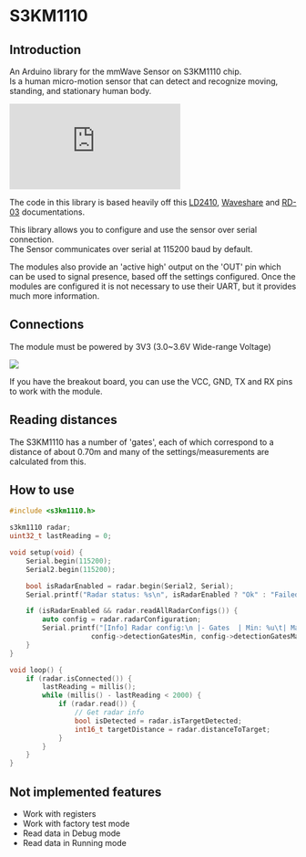 # S3KM1110

## Introduction

An Arduino library for the mmWave Sensor on S3KM1110 chip.\
Is a human micro-motion sensor that can detect and recognize moving, standing, and stationary human body.

![](https://www.waveshare.com/w/A6Y79bcq/Kdy80nYY.php?f=HMMD_mmWave_Sensor.jpg&width=600)

The code in this library is  based heavily off this [LD2410](https://github.com/ncmreynolds/ld2410), [Waveshare](https://www.waveshare.com/wiki/HMMD_mmWave_Sensor) and [RD-03](https://docs.ai-thinker.com/_media/en/rd-03_v1.0.0_serial_communication_protocol.pdf) documentations.

This library allows you to configure and use the sensor over serial connection.\
The Sensor communicates over serial at 115200 baud by default.

The modules also provide an 'active high' output on the 'OUT' pin which can be used to signal presence, based off the settings configured. Once the modules are configured it is not necessary to use their UART, but it provides much more information.

## Connections

The module must be powered by 3V3 (3.0~3.6V Wide-range Voltage)

![](https://www.waveshare.com/w/upload/5/5b/HMMD_mmWave_Sensor02.jpg)

If you have the breakout board, you can use the VCC, GND, TX and RX pins to work with the module.

## Reading distances

The S3KM1110 has a number of 'gates', each of which correspond to a distance of about 0.70m and many of the settings/measurements are calculated from this.

## How to use

```cpp
#include <s3km1110.h>

s3km1110 radar;
uint32_t lastReading = 0;

void setup(void) {
    Serial.begin(115200);
    Serial2.begin(115200);

    bool isRadarEnabled = radar.begin(Serial2, Serial);
    Serial.printf("Radar status: %s\n", isRadarEnabled ? "Ok" : "Failed");

    if (isRadarEnabled && radar.readAllRadarConfigs()) {
        auto config = radar.radarConfiguration;
        Serial.printf("[Info] Radar config:\n |- Gates  | Min: %u\t| Max: %u\n |- Frames | Detect: %u\t| Disappear: %u\n |- Disappearance delay: %u\n",
                    config->detectionGatesMin, config->detectionGatesMax, config->activeFrameNum, config->inactiveFrameNum, config->delay);
    }
}

void loop() {
    if (radar.isConnected()) {
        lastReading = millis();
        while (millis() - lastReading < 2000) {
            if (radar.read()) {
                // Get radar info
                bool isDetected = radar.isTargetDetected;
                int16_t targetDistance = radar.distanceToTarget;
            }
        }
    }
}
```

## Not implemented features
- Work with registers
- Work with factory test mode
- Read data in Debug mode
- Read data in Running mode

